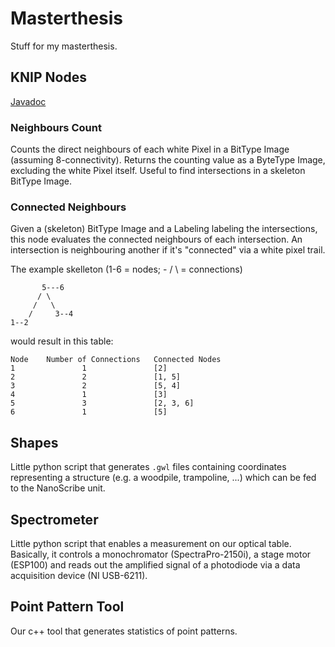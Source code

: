 # Masterthesis

Stuff for my masterthesis.

## KNIP Nodes
[Javadoc](http://javadoc.imagej.net/)

### Neighbours Count
Counts the direct neighbours of each white Pixel in a BitType Image (assuming 8-connectivity). Returns the counting value as a ByteType Image, excluding the white Pixel itself. Useful to find intersections in a skeleton BitType Image.

### Connected Neighbours
Given a (skeleton) BitType Image and a Labeling labeling the intersections, this node evaluates the connected neighbours of each intersection. An intersection is neighbouring another if it's "connected" via a white pixel trail.

The example skelleton (1-6 = nodes; - / \ = connections)
```
       5---6
      / \
     /   \
    /     3--4
1--2
```
would result in this table:
```
Node	Number of Connections	Connected Nodes
1               1               [2]
2               2               [1, 5]
3               2               [5, 4]
4               1               [3]
5               3               [2, 3, 6]
6               1               [5]
```

## Shapes
Little python script that generates `.gwl` files containing coordinates representing a structure (e.g. a woodpile, trampoline, ...) which can be fed to the NanoScribe unit.

## Spectrometer
Little python script that enables a measurement on our optical table. Basically, it controls a monochromator (SpectraPro-2150i), a stage motor (ESP100) and reads out the amplified signal of a photodiode via a data acquisition device (NI USB-6211).

## Point Pattern Tool
Our c++ tool that generates statistics of point patterns.
